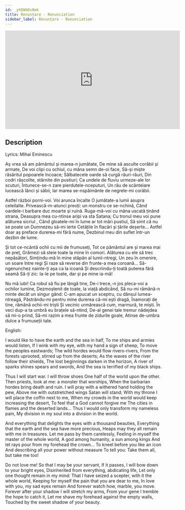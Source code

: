 ```yaml
---
id: _yhEWkDs0mk
title: Renunțare - Renunciation
sidebar_label: Renunțare - Renunciation
---
```


<iframe
  width="560"
  height="315"
  src="https://www.youtube.com/embed/_yhEWkDs0mk"
  title="YouTube video player"
  frameborder="0"
  allow="accelerometer; autoplay; clipboard-write; encrypted-media; gyroscope; picture-in-picture; web-share"
  referrerpolicy="strict-origin-when-cross-origin"
  allowfullscreen
></iframe>

## Description

Lyrics: Mihai Eminescu

Aș vrea să am pământul și marea-n jumătate,
De mine să asculte corăbii și armate,
De voi clipi cu ochiul, cu mâna semn de-oi face,
Să-și miște răsăritul popoarele încoace;
Sălbatecele oarde să curgă râuri-râuri,
Din codri răscolite, stârnite din pustiuri;
Ca undele de fluviu urmeze-ale lor scuturi,
Întunece-se-n zare pierdutele-nceputuri,
Un râu de scânteiare lucească lănci și săbii,
Iar marea se-nspăimânte de negrele-mi corăbii.

Astfel război porni-voi. Voi arunca încalte
O jumătate-a lumii asupra celeilalte.
Privească-m-atunci preoți: un monstru ce se-nchină,
Când oardele-i barbare duc moarte și ruină.
Ruga-mă-voi cu mâna uscată ținând strana,
Deasupra mea cu-ntinse aripi va sta Satana;
Cu tronul meu voi pune alăturea sicriul ,
Când gloatele-mi în lume ar tot mări pustiul,
Să simt că nu se poate un Dumnezeu să-mi ierte
Cetățile în flacări și țările deșerte...
Astfel doar aș preface durerea-mi fără nume,
Dezbinul meu din suflet într-un dezbin de lume.

Și tot ce-ncântă ochii cu mii de frumuseți,
Tot ce pământul are și marea mai de preț,
Grămezi să steie toate la mine în comori.
Alăturea cu ele să trec nepăsători,
Simțindu-mă în mine stăpân al lumii-ntregi,
Un zeu în omenire, un soare între regi
Și raze să reverse din frunte-a mea coroană...
Să-ngenunchez nainte-ți așa ca la icoană
Și descriindu-ți toată puterea fără seamă
Să-ți zic: Ia-le pe toate, dar și pe mine ia-mă!

Nu mă iubi! Ca robul să fiu pe lângă tine,
De-i trece,-n jos pleca-voi a ochilor lumine,
Dezmoștenit de toate, la viață abdicând,
Să nu-mi rămână-n minte decât un singur gând:
C-am apucat un sceptru, cu dânsul lumea-ntreagă,
Păstrându-mi pentru mine durerea că-mi ești dragă,
Înamorați de tine, rămână ochii-mi triști
Și vecinic urmărească cum, marmură, te miști.
În veci dup-a ta umbră eu brațele să-ntind,
De-al genei tale tremur nădejdea să mi-o prind,
Să-mi razim a mea frunte de zidurile goale,
Atinse de-umbra dulce a frumuseții tale.

English:

I would like to have the earth and the sea in half,
To me ships and armies would listen,
If I wink with my eye, with my hand a sign of sheep,
To move the peoples eastwards;
The wild hordes would flow rivers-rivers,
From the forests uprooted, stirred up from the deserts;
As the waves of the river follow their shields,
The lost beginnings darken in the horizon,
A river of sparks shines spears and swords,
And the sea is terrified of my black ships.

Thus I will start war. I will throw shoes
One half of the world upon the other.
Then priests, look at me: a monster that worships,
When the barbarian hordes bring death and ruin.
I will pray with a withered hand holding the pew,
Above me with outstretched wings Satan will stand;
With my throne I will place the coffin next to me,
When my crowds in the world would keep increasing the desert,
To feel that a God cannot forgive me
The cities in flames and the deserted lands...
Thus I would only transform my nameless pain,
My division in my soul into a division in the world.

And everything that delights the eyes with a thousand beauties,
Everything that the earth and the sea have more precious,
Heaps may they all remain with me in treasures.
Let me pass by them carelessly,
Feeling in myself the master of the whole world,
A god among humanity, a sun among kings
And let rays pour from my forehead the crown...
To kneel before you like an icon
And describing all your power without measure
To tell you: Take them all, but take me too!

Do not love me! So that I may be your servant,
If it passes, I will bow down to your bright eyes,
Disinherited from everything, abdicating life,
Let only one thought remain in my mind:
That I have seized a scepter, with it the whole world,
Keeping for myself the pain that you are dear to me,
In love with you, my sad eyes remain
And forever watch how, marble, you move.
Forever after your shadow I will stretch my arms,
From your gene I tremble the hope to catch it,
Let me shave my forehead against the empty walls,
Touched by the sweet shadow of your beauty.
